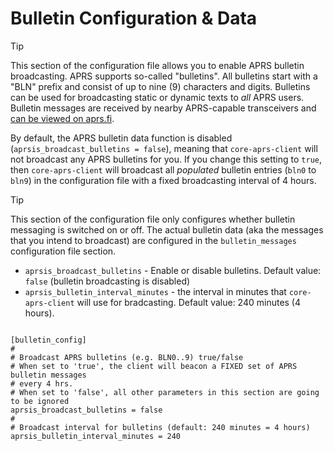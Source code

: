 # Bulletin Configuration & Data

> [!TIP]
> This section of the configuration file allows you to enable APRS bulletin broadcasting. APRS supports so-called "bulletins". All bulletins start with a "BLN" prefix and consist of up to nine (9) characters and digits. Bulletins can be used for broadcasting static or dynamic texts to _all_ APRS users. Bulletin messages are received by nearby APRS-capable transceivers and [can be viewed on aprs.fi](https://aprs.fi/bulletin/).

By default, the APRS bulletin data function is disabled (```aprsis_broadcast_bulletins = false```), meaning that ```core-aprs-client``` will not broadcast any APRS bulletins for you. If you change this setting to ```true```, then ```core-aprs-client``` will broadcast all _populated_ bulletin entries (```bln0``` to ```bln9```) in the configuration file with a fixed broadcasting interval of 4 hours.

> [!TIP]
> This section of the configuration file only configures whether bulletin messaging is switched on or off. The actual bulletin data (aka the messages that you intend to broadcast) are configured in the ```bulletin_messages``` configuration file section.

- ```aprsis_broadcast_bulletins``` - Enable or disable bulletins. Default value: ```false``` (bulletin broadcasting is disabled)
- ```aprsis_bulletin_interval_minutes``` - the interval in minutes that ```core-aprs-client``` will use for bradcasting. Default value: 240 minutes (4 hours). 
```

[bulletin_config]
#
# Broadcast APRS bulletins (e.g. BLN0..9) true/false
# When set to 'true', the client will beacon a FIXED set of APRS bulletin messages
# every 4 hrs.
# When set to 'false', all other parameters in this section are going to be ignored
aprsis_broadcast_bulletins = false
#
# Broadcast interval for bulletins (default: 240 minutes = 4 hours)
aprsis_bulletin_interval_minutes = 240
```
